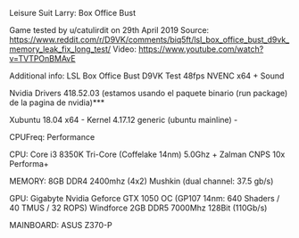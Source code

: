 Leisure Suit Larry: Box Office Bust

Game tested by u/catulirdit on 29th April 2019
Source:
https://www.reddit.com/r/D9VK/comments/biq5ft/lsl_box_office_bust_d9vk_memory_leak_fix_long_test/
Video:
https://www.youtube.com/watch?v=TVTPOnBMAvE

Additional info:
LSL Box Office Bust D9VK Test 48fps NVENC x64 + Sound

Nvidia Drivers 418.52.03 (estamos usando el paquete binario (run package) de la pagina de nvidia)***

Xubuntu 18.04 x64 - Kernel 4.17.12 generic (ubuntu mainline) -

CPUFreq: Performance

CPU: Core i3 8350K Tri-Core (Coffelake 14nm) 5.0Ghz + Zalman CNPS 10x Performa+

MEMORY: 8GB DDR4 2400mhz (4x2) Mushkin (dual channel: 37.5 gb/s)

GPU: Gigabyte Nvidia Geforce GTX 1050 OC (GP107 14nm: 640 Shaders / 40 TMUS / 32 ROPS) Windforce 2GB DDR5 7000Mhz 128Bit (110Gb/s)

MAINBOARD: ASUS Z370-P
